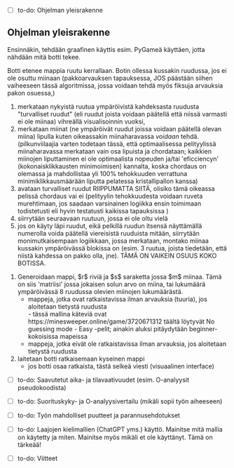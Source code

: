 - [ ] to-do: Ohjelman yleisrakenne
<h2> Ohjelman yleisrakenne </h2>
Ensinnäkin, tehdään graafinen käyttis esim. PyGameä käyttäen, jotta nähdään mitä botti tekee. 

Botti etenee mappia ruutu kerrallaan. Botin ollessa kussakin ruudussa, jos ei ole osuttu miinaan (pakkoarvauksen tapauksessa, JOS päästään siihen vaiheeseen tässä algoritmissa, jossa voidaan tehdä myös fiksuja arvauksia pakon osuessa,)

1. merkataan nykyistä ruutua ympäröivistä kahdeksasta ruudusta "turvalliset ruudut" (eli ruudut joista voidaan päätellä että niissä varmasti ei ole miinaa) vihreällä visualisoinnin vuoksi, 
2. merkataan miinat (ne ympäröivät ruudut joissa voidaan päätellä olevan miina) lipulla kuten oikeassakin miinaharavassa *voidaan* tehdä. (pilkunviilaajia varten todetaan tässä, että optimaalisessa pelityylissä miinaharavassa merkataan vain osa lipuista ja chordataan; kaikkien miinojen liputtaminen ei ole optimaalista nopeuden ja/tai 'eficciencyn' (kokonaisklikkausten minimoimisen) kannalta, koska chordaus on olemassa ja mahdollistaa yli 100% tehokkuuden verrattuna minimiklikkausmäärään liputta pelatessa kristallipallon kanssa)
3. avataan turvalliset ruudut RIIPPUMATTA SIITÄ, olisiko tämä oikeassa pelissä chordaus vai ei (pelityylin tehokkuudesta voidaan ruveta murehtimaan, jos saadaan varsinainen logiikka ensin toimimaan todistetusti eli hyvin testatusti kaikissa tapauksissa )
4. siirrytään seuraavaan ruutuun, jossa ei ole oltu vielä
5. jos on käyty läpi ruudut, eikä pelkillä ruudun itsensä näyttämällä numerolla voida päätellä viereisistä ruuduista mitään, siirrytään monimutkaisempaan logiikkaan, jossa merkataan, montako miinaa kussakin ympäröivässä blokissa on (esim. 3 ruutua, joista tiedetään, että niistä kahdessa on pakko olla, jne). TÄMÄ ON VAIKEIN OSUUS KOKO BOTISSA.

<ol> 
  <li>
    Generoidaan mappi, $r$ riviä ja $s$ saraketta jossa $m$ miinaa. Tämä on siis 'matriisi' jossa jokaisen solun arvo on miina, tai lukumäärä ympäröivässä 8 ruudussa olevien miinojen lukumäärästä.
    <ul>
      <li> mappeja, jotka ovat ratkaistavissa ilman arvauksia (tuuria), jos aloitetaan tietystä ruudusta </li>
        - tässä mallina käteviä ovat https://minesweeper.online/game/3720671312 täältä löytyvät No guessing mode - Easy -pelit; ainakin aluksi pitäydytään beginner-kokoisissa mapeissa
      <li> mappeja, jotka eivät ole ratkaistavissa ilman arvauksia, jos aloitetaan tietystä ruudusta </li>
    </ul>
  </li>
  <li>
    laitetaan botti ratkaisemaan kyseinen mappi
    <ul> 
      <li> jos botti osaa ratkaista, tästä selkeä viesti (visuaalinen interface) </li>
    </ul>
  </li>
</ol>

- [ ] to-do: Saavutetut aika- ja tilavaativuudet (esim. O-analyysit pseudokoodista)
- [ ] to-do: Suorituskyky- ja O-analyysivertailu (mikäli sopii työn aiheeseen)
- [ ] to-do: Työn mahdolliset puutteet ja parannusehdotukset
- [ ] to-do: Laajojen kielimallien (ChatGPT yms.) käyttö. Mainitse mitä mallia on käytetty ja miten. Mainitse myös mikäli et ole käyttänyt. Tämä on tärkeää!
- [ ] to-do: Viitteet

